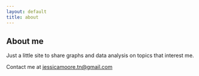 ```yaml
---
layout: default
title: about
---
```


## About me

Just a little site to share graphs and data analysis on topics that interest me.

Contact me at jessicamoore.tn@gmail.com
